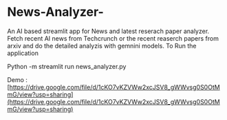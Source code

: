 # News-Analyzer-
An AI based streamlit app for News and latest reserach paper analyzer. 
Fetch recent AI news from Techcrunch or the recent reaserch papers from arxiv and do the detailed analyzis with gemnini models. 
To Run the application 

Python -m streamlit run news_analyzer.py

Demo :
[https://drive.google.com/file/d/1cKO7vKZVWw2xcJSV8_gWWvsg0S0OtMmG/view?usp=sharing](https://drive.google.com/file/d/1cKO7vKZVWw2xcJSV8_gWWvsg0S0OtMmG/view?usp=sharing)
